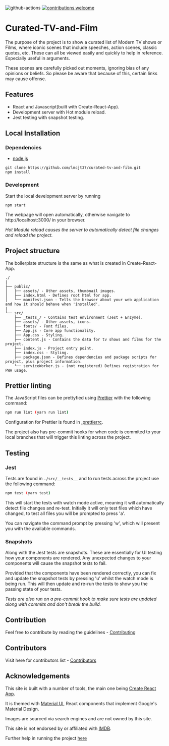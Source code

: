 ![github-actions](https://github.com/lmcjt37/curated-tv-and-film/actions/workflows/ci.yml/badge.svg?branch=main) [![contributions welcome](https://img.shields.io/badge/contributions-welcome-brightgreen.svg?style=flat)](https://github.com/lmcjt37/curated-tv-and-film/issues)

# Curated-TV-and-Film

The purpose of the project is to show a curated list of Modern TV shows or Films, where iconic scenes that include speeches, action scenes, classic quotes, etc. These can all be viewed easily and quickly to help in reference. Especially useful in arguments.

These scenes are carefully picked out moments, ignoring bias of any opinions or beliefs. So please be aware that because of this, certain links may cause offense.

## Features

- React and Javascript(built with Create-React-App).
- Development server with Hot module reload.
- Jest testing with snapshot testing.

## Local Installation

### Dependencies

- [node.js](https://nodejs.org)

```
git clone https://github.com/lmcjt37/curated-tv-and-film.git
npm install
```

### Development

Start the local development server by running

```
npm start
```

The webpage will open automatically, otherwise navigate to http://localhost:3000/ in your browser.

_Hot Module reload causes the server to automatically detect file changes and reload the project._

## Project structure

The boilerplate structure is the same as what is created in Create-React-App.

```
./
|
├── public/
│   ├── assets/ - Other assets, thumbnail images.
│   ├── index.html - Defines root html for app.
│   └── manifest.json - Tells the browser about your web application and how it should behave when 'installed'.
|
└── src/
    ├── _tests_/ - Contains test environment (Jest + Enzyme).
    ├── assets/ - Other assets, icons.
    ├── fonts/ - Font files.
    ├── App.js - Core app functionality.
    ├── App.css - Styling.
    ├── content.js - Contains the data for tv shows and films for the project.
    ├── index.js - Project entry point.
    ├── index.css - Styling.
    ├── package.json - Defines dependencies and package scripts for project, plus project information.
    └── serviceWorker.js - (not registered) Defines registration for PWA usage.

```

## Prettier linting

The JavaScript files can be prettyfied using [Prettier](https://github.com/prettier/prettier) with the following command:

```bash
npm run lint (yarn run lint)
```

Configuration for Prettier is found in [.prettierrc](.prettierrc).

The project also has pre-commit hooks for when code is commited to your local branches that will trigger this linting across the project.

## Testing

### Jest

Tests are found in `./src/__tests__` and to run tests across the project use the following command:

```bash
npm test (yarn test)
```

This will start the tests with watch mode active, meaning it will automatically detect file changes and re-test. Initially it will only test files which have changed, to test all files you will be prompted to press 'a'.

You can navigate the command prompt by pressing 'w', which will present you with the available commands.

### Snapshots

Along with the Jest tests are snapshots. These are essentially for UI testing how your components are rendered. Any unexpected changes to your components will cause the snapshot tests to fail.

Provided that the components have been rendered correctly, you can fix and update the snapshot tests by pressing 'u' whilst the watch mode is being run. This will then update and re-run the tests to show you the passing state of your tests.

_Tests are also run on a pre-commit hook to make sure tests are updated along with commits and don't break the build._

## Contribution

Feel free to contribute by reading the guidelines - [Contributing](CONTRIBUTING.md)

## Contributors

Visit here for contributors list - [Contributors](CONTRIBUTORS.md)

## Acknowledgements

This site is built with a number of tools, the main one being [Create React App](https://facebook.github.io/create-react-app/).

It is themed with [Material UI](https://material-ui.com/), React components that implement Google's Material Design.

Images are sourced via search engines and are not owned by this site.

This site is not endorsed by or affiliated with [IMDB](https://www.imdb.com/).

Further help in running the project [here](MORE.md)
